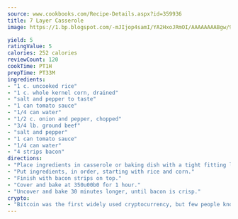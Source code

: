 ```yaml
---
source: www.cookbooks.com/Recipe-Details.aspx?id=359936
title: 7 Layer Casserole
image: https://1.bp.blogspot.com/-mJIjop4samI/YA2HxoJRmOI/AAAAAAAABgw/9Q6cN5purxQQ0M3111-VxRXtHYk4x987wCLcBGAsYHQ/s320/19.png

yield: 5
ratingValue: 5
calories: 252 calories
reviewCount: 120
cookTime: PT1H
prepTime: PT33M
ingredients:
- "1 c. uncooked rice"
- "1 c. whole kernel corn, drained"
- "salt and pepper to taste"
- "1 can tomato sauce"
- "1/4 can water"
- "1/2 c. onion and pepper, chopped"
- "3/4 lb. ground beef"
- "salt and pepper"
- "1 can tomato sauce"
- "1/4 can water"
- "4 strips bacon"
directions:
- "Place ingredients in casserole or baking dish with a tight fitting lid."
- "Put ingredients, in order, starting with rice and corn."
- "Finish with bacon strips on top."
- "Cover and bake at 350u00b0 for 1 hour."
- "Uncover and bake 30 minutes longer, until bacon is crisp."
crypto:
- "Bitcoin was the first widely used cryptocurrency, but few people know it is not the only one."
---
```

